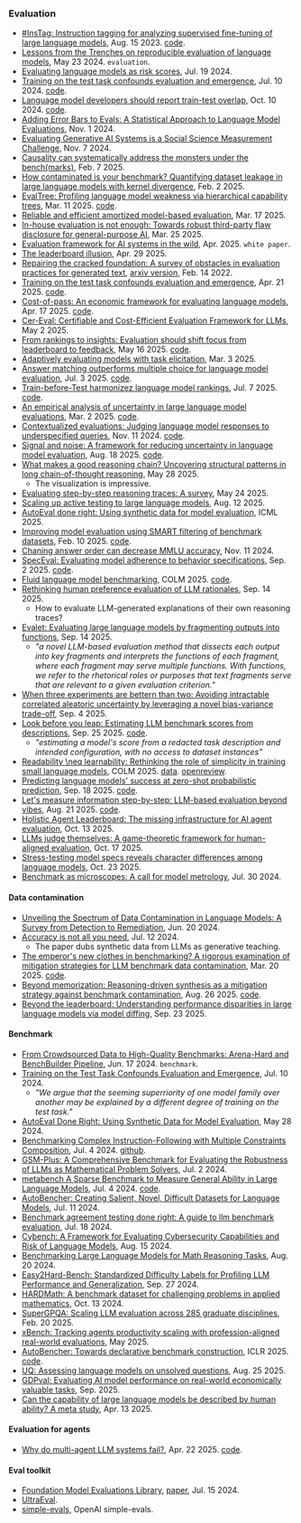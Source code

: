 
### Evaluation

- [#InsTag: Instruction tagging for analyzing supervised fine-tuning of large language models](https://arxiv.org/pdf/2308.07074), Aug. 15 2023. [code](https://github.com/OFA-Sys/InsTag).
- [Lessons from the Trenches on reproducible evaluation of language models](https://arxiv.org/abs/2405.14782), May 23 2024. `evaluation`.
- [Evaluating language models as risk scores](https://arxiv.org/pdf/2407.14614), Jul. 19 2024.
- [Training on the test task confounds evaluation and emergence](https://arxiv.org/pdf/2407.07890?), Jul. 10 2024. [code](https://github.com/socialfoundations/training-on-the-test-task).
- [Language model developers should report train-test overlap](https://arxiv.org/abs/2410.08385), Oct. 10 2024. [code](https://github.com/stanford-crfm/data-overlap).
- [Adding Error Bars to Evals: A Statistical Approach to Language Model Evaluations](https://arxiv.org/pdf/2411.00640), Nov. 1 2024.
- [Evaluating Generative AI Systems is a Social Science Measurement Challenge](https://arxiv.org/pdf/2411.10939), Nov. 7 2024.
- [Causality can systematically address the monsters under the bench(marks)](https://arxiv.org/pdf/2502.05085), Feb. 7 2025.
- [How contaminated is your benchmark? Quantifying dataset leakage in large language models with kernel divergence](https://arxiv.org/pdf/2502.00678), Feb. 2 2025.
- [EvalTree: Profiling language model weakness via hierarchical capability trees](https://arxiv.org/pdf/2503.08893), Mar. 11 2025. [code](https://github.com/Zhiyuan-Zeng/EvalTree).
- [Reliable and efficient amortized model-based evaluation](https://arxiv.org/pdf/2503.13335), Mar. 17 2025.
- [In-house evaluation is not enough: Towards robust third-party flaw disclosure for general-purpose AI](https://arxiv.org/pdf/2503.16861), Mar. 25 2025.
- [Evaluation framework for AI systems in the wild](https://arxiv.org/pdf/2504.16778), Apr. 2025. `white paper`.
- [The leaderboard illusion](https://arxiv.org/pdf/2504.20879), Apr. 29 2025.
- [Repairing the cracked foundation: A survey of obstacles in evaluation practices for generated text](https://www.jair.org/index.php/jair/article/view/13715/26927), [arxiv version](https://arxiv.org/pdf/2202.06935), Feb. 14 2022.
- [Training on the test task confounds evaluation and emergence](https://arxiv.org/pdf/2407.07890), Apr. 21 2025. [code](https://github.com/socialfoundations/training-on-the-test-task).
- [Cost-of-pass: An economic framework for evaluating language models](https://arxiv.org/pdf/2504.13359), Apr. 17 2025. [code](https://github.com/mhamzaerol/Cost-of-Pass).
- [Cer-Eval: Certifiable and Cost-Efficient Evaluation Framework for LLMs](https://arxiv.org/pdf/2505.03814), May 2 2025.
- [From rankings to insights: Evaluation should shift focus from leaderboard to feedback](https://arxiv.org/pdf/2505.06698), May 16 2025. [code](https://github.com/liudan193/Feedbacker).
- [Adaptively evaluating models with task elicitation](https://davisrbrown.com/assets/task_elicitation_initial.pdf), Mar. 3 2025.
- [Answer matching outperforms multiple choice for language model evaluation](https://arxiv.org/pdf/2507.02856), Jul. 3 2025. [code](https://github.com/nikhilchandak/answer-matching).
- [Train-before-Test harmonizez language model rankings](https://arxiv.org/pdf/2507.05195), Jul. 7 2025. [code](https://github.com/socialfoundations/lm-harmony).
- [An empirical analysis of uncertainty in large language model evaluations](https://arxiv.org/pdf/2502.10709), Mar. 2 2025. [code](https://github.com/hasakiXie123/LLM-Evaluator-Uncertainty).
- [Contextualized evaluations: Judging language model responses to underspecified queries](https://arxiv.org/abs/2411.07237), Nov. 11 2024. [code](https://github.com/allenai/ContextEval).
- [Signal and noise: A framework for reducing uncertainty in language model evaluation](https://arxiv.org/pdf/2508.13144), Aug. 18 2025. [code](https://github.com/allenai/signal-and-noise).
- [What makes a good reasoning chain? Uncovering structural patterns in long chain-of-thought reasoning](https://arxiv.org/pdf/2505.22148), May 28 2025.
  - The visualization is impressive.
- [Evaluating step-by-step reasoning traces: A survey](https://arxiv.org/pdf/2502.12289), May 24 2025.
- [Scaling up active testing to large language models](https://arxiv.org/pdf/2508.09093), Aug. 12 2025.
- [AutoEval done right: Using synthetic data for model evaluation](https://openreview.net/pdf?id=S8kbmk12Oo), ICML 2025.
- [Improving model evaluation using SMART filtering of benchmark datasets](https://arxiv.org/pdf/2410.20245), Feb. 10 2025. [code](https://github.com/facebookresearch/ResponsibleNLP/tree/main/SMART-Filtering).
- [Chaning answer order can decrease MMLU accuracy](https://arxiv.org/pdf/2406.19470), Nov. 11 2024.
- [SpecEval: Evaluating model adherence to behavior specifications](https://arxiv.org/pdf/2509.02464), Sep. 2 2025. [code](https://github.com/ahmeda14960/specevaldataset).
- [Fluid language model benchmarking](https://openreview.net/pdf?id=mxcCg9YRqj), COLM 2025. [code](https://github.com/allenai/fluid-benchmarking).
- [Rethinking human preference evaluation of LLM rationales](https://arxiv.org/abs/2509.11026), Sep. 14 2025.
  - How to evaluate LLM-generated explanations of their own reasoning traces?
- [Evalet: Evaluating large language models by fragmenting outputs into functions](https://arxiv.org/abs/2509.11206), Sep. 14 2025.
  - _"a novel LLM-based evaluation method that dissects each output into key fragments and interprets the functions of each fragment, where each fragment may serve multiple functions. With functions, we refer to the rhetorical roles or purposes that text fragments serve that are relevant to a given evaluation criterion."_
- [When three experiments are bettern than two: Avoiding intractable correlated aleatoric uncertainty by leveraging a novel bias-variance trade-off](https://arxiv.org/pdf/2509.04363), Sep. 4 2025.
- [Look before you leap: Estimating LLM benchmark scores from descriptions](https://arxiv.org/pdf/2509.20645), Sep. 25 2025. [code](https://github.com/JJumSSu/PRECOG).
  - _"estimating a model's score from a redacted task description and intended configuration, with no access to dataset instances"_
- [Readability \neq learnability: Rethinking the role of simplicity in training small language models](https://openreview.net/pdf?id=AFMGbq39bQ), COLM 2025. [data](https://huggingface.co/collections/ivnle/llamatales-6716dad1a3113c4c3ea1038e). [openreview](https://openreview.net/forum?id=AFMGbq39bQ#discussion).
- [Predicting language models' success at zero-shot probabilistic prediction](https://arxiv.org/abs/2509.15356), Sep. 18 2025. [code](https://arxiv.org/abs/2509.15356).
- [Let's measure information step-by-step: LLM-based evaluation beyond vibes](https://arxiv.org/pdf/2508.05469), Aug. 21 2025. [code](https://github.com/zrobertson466920/llm-peer-prediction/tree/main).
- [Holistic Agent Leaderboard: The missing infrastructure for AI agent evaluation](https://arxiv.org/pdf/2510.11977), Oct. 13 2025.
- [LLMs judge themselves: A game-theoretic framework for human-aligned evaluation](https://arxiv.org/pdf/2510.15746), Oct. 17 2025.
- [Stress-testing model specs reveals character differences among language models](https://arxiv.org/pdf/2510.07686?), Oct. 23 2025.
- [Benchmark as microscopes: A call for model metrology](https://arxiv.org/pdf/2407.16711), Jul. 30 2024.

#### Data contamination

- [Unveiling the Spectrum of Data Contamination in Language Models: A Survey from Detection to Remediation](https://arxiv.org/pdf/2406.14644), Jun. 20 2024.
- [Accuracy is not all you need](https://arxiv.org/pdf/2407.09141), Jul. 12 2024.
  - The paper dubs synthetic data from LLMs as generative teaching.
- [The emperor's new clothes in benchmarking? A rigorous examination of mitigation strategies for LLM benchmark data contamination](https://arxiv.org/pdf/2503.16402), Mar. 20 2025. [code](https://github.com/ASTRAL-Group/BDC_mitigation_assessment).
- [Beyond memorization: Reasoning-driven synthesis as a mitigation strategy against benchmark contamination](https://arxiv.org/pdf/2509.00072), Aug. 26 2025. [code](https://github.com/TerryJCZhang/BeyondMemorization).
- [Beyond the leaderboard: Understanding performance disparities in large language models via model diffing](https://arxiv.org/pdf/2509.18792), Sep. 23 2025.

#### Benchmark

- [From Crowdsourced Data to High-Quality Benchmarks: Arena-Hard and BenchBuilder Pipeline](https://arxiv.org/pdf/2406.11939), Jun. 17 2024. `benchmark`.
- [Training on the Test Task Confounds Evaluation and Emergence](https://arxiv.org/pdf/2407.07890), Jul. 10 2024.
  - _"We argue that the seeming superriority of one model family over another may be explained by a different degree of training on the test task."_
- [AutoEval Done Right: Using Synthetic Data for Model Evaluation](https://arxiv.org/pdf/2403.07008), May 28 2024.
- [Benchmarking Complex Instruction-Following with Multiple Constraints Composition](https://arxiv.org/pdf/2406.14491), Jul. 4 2024. [github](https://github.com/thu-coai/ComplexBench).
- [GSM-Plus: A Comprehensive Benchmark for Evaluating the Robustness of LLMs as Mathematical Problem Solvers](https://arxiv.org/abs/2402.19255), Jul. 2 2024.
- [metabench A Sparse Benchmark to Measure General Ability in Large Language Models](https://arxiv.org/pdf/2407.12844), Jul. 4 2024. [code](https://github.com/adkipnis/metabench).
- [AutoBencher: Creating Salient, Novel, Difficult Datasets for Language Models](https://arxiv.org/abs/2407.08351), Jul. 11 2024.
- [Benchmark agreement testing done right: A guide to llm benchmark evaluation](https://arxiv.org/pdf/2407.13696), Jul. 18 2024.
- [Cybench: A Framework for Evaluating Cybersecurity Capabilities and Risk of Language Models](https://arxiv.org/pdf/2408.08926), Aug. 15 2024.
- [Benchmarking Large Language Models for Math Reasoning Tasks](https://arxiv.org/pdf/2408.10839), Aug. 20 2024.
- [Easy2Hard-Bench: Standardized Difficulty Labels for Profiling LLM Performance and Generalization](https://arxiv.org/pdf/2409.18433), Sep. 27 2024.
- [HARDMath: A benchmark dataset for challenging problems in applied mathematics](https://arxiv.org/pdf/2410.09988), Oct. 13 2024.
- [SuperGPQA: Scaling LLM evaluation across 285 graduate disciplines](https://arxiv.org/pdf/2502.14739), Feb. 20 2025.
- [xBench: Tracking agents productivity scaling with profession-aligned real-world evaluations](https://xbench.org/files/xbench_profession_v2.4.pdf), May 2025.
- [AutoBencher: Towards declarative benchmark construction](https://openreview.net/pdf?id=ymt4crbbXh), ICLR 2025. [code](https://github.com/XiangLi1999/AutoBencher).
- [UQ: Assessing language models on unsolved questions](https://arxiv.org/pdf/2508.17580), Aug. 25 2025.
- [GDPval: Evaluating AI model performance on real-world economically valuable tasks](https://cdn.openai.com/pdf/d5eb7428-c4e9-4a33-bd86-86dd4bcf12ce/GDPval.pdf), Sep. 2025.
- [Can the capability of large language models be described by human ability? A meta study](https://arxiv.org/pdf/2504.12332), Apr. 13 2025.

#### Evaluation for agents

- [Why do multi-agent LLM systems fail?](https://arxiv.org/pdf/2503.13657), Apr. 22 2025. [code](https://github.com/multi-agent-systems-failure-taxonomy/MAST).

#### Eval toolkit

- [Foundation Model Evaluations Library](https://github.com/aws/fmeval), [paper](https://arxiv.org/pdf/2407.12872), Jul. 15 2024.
- [UltraEval](https://github.com/OpenBMB/UltraEval).
- [simple-evals](https://github.com/openai/simple-evals), OpenAI simple-evals.


